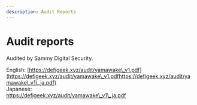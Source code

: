 ```yaml
---
description: Audit Reports
---
```


# Audit reports

Audited by Sammy Digital Security.  

English:
   [https://defigeek.xyz/audit/yamawake\_v1.pdf](https://defigeek.xyz/audit/yamawake\_v1.pdfhttps://defigeek.xyz/audit/yamawake\_v1\_ja.pdf)  
   Japanese:[\
   https://defigeek.xyz/audit/yamawake\_v1\_ja.pdf ](https://defigeek.xyz/audit/yamawake\_v1.pdfhttps://defigeek.xyz/audit/yamawake\_v1\_ja.pdf)  
